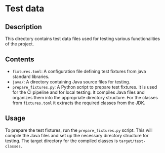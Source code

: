 # Test data

## Description

This directory contains test data files used for testing various functionalities of the project.

## Contents

- `fixtures.toml`: A configuration file defining test fixtures from java standard libraries.
- `java/`: A directory containing Java source files for testing.
- `prepare_fixtures.py`: A Python script to prepare test fixtures. It is used for the CI pipeline and for local testing.
  It compiles Java files and organizes them into the appropriate directory structure. For the classes from
  `fixtures.toml` it extracts the required classes from the JDK.

## Usage

To prepare the test fixtures, run the `prepare_fixtures.py` script. This will compile the Java files and set up
the necessary directory structure for testing. The target directory for the compiled classes is `target/test-classes`.